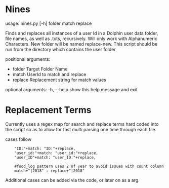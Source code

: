 # Nines
usage: nines.py [-h] folder match replace

Finds and replaces all instances of a user Id in a Dolphin user data folder,
file names, as well as .txts, recursively. Will only work with Alphanumeric
Characters. New folder will be named replace-new. This script should be run from the directory which
contains the user folder

positional arguments:

- folder      Target Folder Name
- match       UserId to match and replace
- replace     Replacement string for match values

optional arguments:
  -h, --help  show this help message and exit

# Replacement Terms
Currently uses a regex map for search and replace terms hard coded into the script so as to allow for fast multi parsing one time through each file.

cases follow

        "ID:"+match: "ID:"+replace,
        "user_id:"+match: "user_id:"+replace,
        "user_ID"+match: "user_ID:"+replace,
        
        #food_log pattern uses 2 of year to avoid issues with count column
        match+"|2018" : replace+"|2018"            

Additional cases can be added via the code, or later on as a arg.
